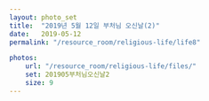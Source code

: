 ```yaml
---
layout: photo_set
title:  "2019년 5월 12일 부처님 오신날(2)"
date:   2019-05-12
permalink: "/resource_room/religious-life/life8"

photos:
    url: "/resource_room/religious-life/files/"
    set: 201905부처님오신날2
    size: 9
---
```

